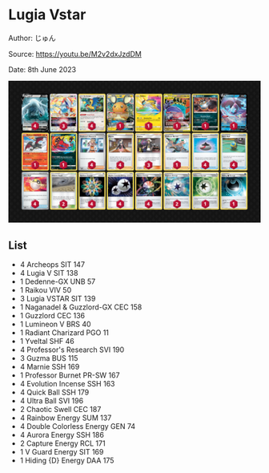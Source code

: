 # Lugia Vstar

Author: じゅん

Source: <https://youtu.be/M2v2dxJzdDM>

Date: 8th June 2023

![decklist](../../images/SVI/Lugia%20Vstar/6-%20Lugia%20Vstar.png)

## List

* 4 Archeops SIT 147
* 4 Lugia V SIT 138
* 1 Dedenne-GX UNB 57
* 1 Raikou VIV 50
* 3 Lugia VSTAR SIT 139
* 1 Naganadel & Guzzlord-GX CEC 158
* 1 Guzzlord CEC 136
* 1 Lumineon V BRS 40
* 1 Radiant Charizard PGO 11
* 1 Yveltal SHF 46
* 4 Professor's Research SVI 190
* 3 Guzma BUS 115
* 4 Marnie SSH 169
* 1 Professor Burnet PR-SW 167
* 4 Evolution Incense SSH 163
* 4 Quick Ball SSH 179
* 4 Ultra Ball SVI 196
* 2 Chaotic Swell CEC 187
* 4 Rainbow Energy SUM 137
* 4 Double Colorless Energy GEN 74
* 4 Aurora Energy SSH 186
* 2 Capture Energy RCL 171
* 1 V Guard Energy SIT 169
* 1 Hiding {D} Energy DAA 175
